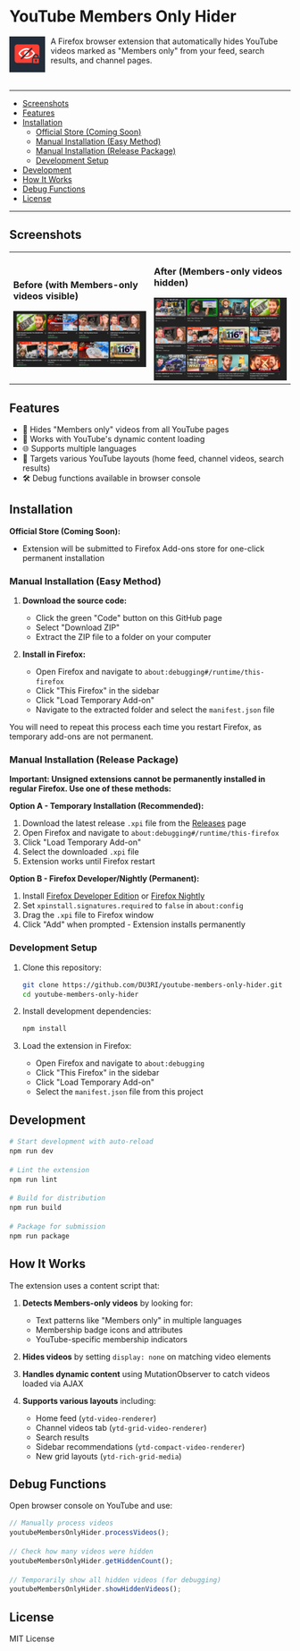 # YouTube Members Only Hider

<img src="icons/android-chrome-192x192.png" alt="YouTube Members Only Hider Icon" width="64" height="64" align="left" style="margin-right: 10px;">

A Firefox browser extension that automatically hides YouTube videos marked as "Members only" from your feed, search results, and channel pages.

<br clear="left"/>

---

- [Screenshots](#screenshots)
- [Features](#features)
- [Installation](#installation)
   - [Official Store (Coming Soon)](#official-store-coming-soon)
   - [Manual Installation (Easy Method)](#manual-installation-easy-method)
   - [Manual Installation (Release Package)](#manual-installation-release-package)
   - [Development Setup](#development-setup)
- [Development](#development)
- [How It Works](#how-it-works)
- [Debug Functions](#debug-functions)
- [License](#license)

---

## Screenshots

<table>
<tr>
<td width="50%">
<h3>Before (with Members-only videos visible)</h3>
<img src="images/before.png" alt="Before - Members-only videos visible" width="100%">
</td>
<td width="50%">
<h3>After (Members-only videos hidden)</h3>
<img src="images/after.png" alt="After - Members-only videos hidden" width="100%">
</td>
</tr>
</table>

## Features

- 🚫 Hides "Members only" videos from all YouTube pages
- 🔄 Works with YouTube's dynamic content loading
- 🌐 Supports multiple languages
- 🎯 Targets various YouTube layouts (home feed, channel videos, search results)
- 🛠️ Debug functions available in browser console


## Installation

**Official Store (Coming Soon):**
- Extension will be submitted to Firefox Add-ons store for one-click permanent installation

### Manual Installation (Easy Method)

1. **Download the source code:**
   - Click the green "Code" button on this GitHub page
   - Select "Download ZIP"
   - Extract the ZIP file to a folder on your computer

2. **Install in Firefox:**
   - Open Firefox and navigate to `about:debugging#/runtime/this-firefox`
   - Click "This Firefox" in the sidebar
   - Click "Load Temporary Add-on"
   - Navigate to the extracted folder and select the `manifest.json` file

You will need to repeat this process each time you restart Firefox, as temporary add-ons are not permanent.

### Manual Installation (Release Package)

**Important: Unsigned extensions cannot be permanently installed in regular Firefox. Use one of these methods:**

**Option A - Temporary Installation (Recommended):**
1. Download the latest release `.xpi` file from the [Releases](../../releases) page
2. Open Firefox and navigate to `about:debugging#/runtime/this-firefox`
3. Click "Load Temporary Add-on"
4. Select the downloaded `.xpi` file
5. Extension works until Firefox restart

**Option B - Firefox Developer/Nightly (Permanent):**
1. Install [Firefox Developer Edition](https://www.mozilla.org/firefox/developer/) or [Firefox Nightly](https://nightly.mozilla.org/)
2. Set `xpinstall.signatures.required` to `false` in `about:config`
3. Drag the `.xpi` file to Firefox window
4. Click "Add" when prompted - Extension installs permanently



### Development Setup

1. Clone this repository:
   ```bash
   git clone https://github.com/DU3RI/youtube-members-only-hider.git
   cd youtube-members-only-hider
   ```

2. Install development dependencies:
   ```bash
   npm install
   ```

3. Load the extension in Firefox:
   - Open Firefox and navigate to `about:debugging`
   - Click "This Firefox" in the sidebar  
   - Click "Load Temporary Add-on"
   - Select the `manifest.json` file from this project

## Development

```bash
# Start development with auto-reload
npm run dev

# Lint the extension
npm run lint

# Build for distribution
npm run build

# Package for submission
npm run package
```

## How It Works

The extension uses a content script that:

1. **Detects Members-only videos** by looking for:
   - Text patterns like "Members only" in multiple languages
   - Membership badge icons and attributes
   - YouTube-specific membership indicators

2. **Hides videos** by setting `display: none` on matching video elements

3. **Handles dynamic content** using MutationObserver to catch videos loaded via AJAX

4. **Supports various layouts** including:
   - Home feed (`ytd-video-renderer`)
   - Channel videos tab (`ytd-grid-video-renderer`)
   - Search results
   - Sidebar recommendations (`ytd-compact-video-renderer`)
   - New grid layouts (`ytd-rich-grid-media`)

## Debug Functions

Open browser console on YouTube and use:

```javascript
// Manually process videos
youtubeMembersOnlyHider.processVideos();

// Check how many videos were hidden
youtubeMembersOnlyHider.getHiddenCount();

// Temporarily show all hidden videos (for debugging)
youtubeMembersOnlyHider.showHiddenVideos();
```

## License

MIT License